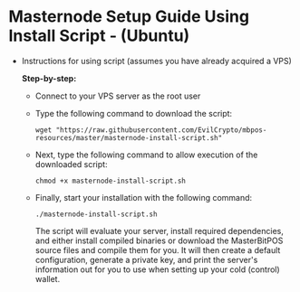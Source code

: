 # Masternode Setup Guide Using Install Script - (Ubuntu)

- Instructions for using script (assumes you have already acquired a VPS)

  __Step-by-step:__
    - Connect to your VPS server as the root user
    - Type the following command to download the script:

      ```wget "https://raw.githubusercontent.com/EvilCrypto/mbpos-resources/master/masternode-install-script.sh"```
    - Next, type the following command to allow execution of the downloaded script:

      ```chmod +x masternode-install-script.sh```
    - Finally, start your installation with the following command:

      ```./masternode-install-script.sh```

      The script will evaluate your server, install required dependencies, and either install compiled binaries or download the MasterBitPOS source files and compile them for you.
  It will then create a default configuration, generate a private key, and print the server's information out for you to use when setting up your cold (control) wallet.
